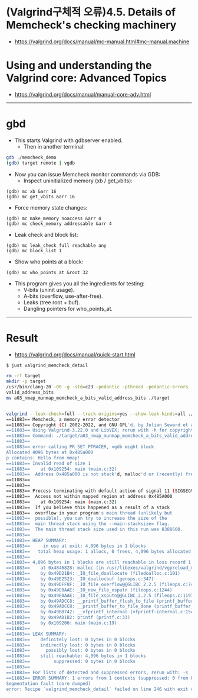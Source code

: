 # (Valgrind구체적 오류)4.5. Details of Memcheck's checking machinery
- https://valgrind.org/docs/manual/mc-manual.html#mc-manual.machine

# Using and understanding the Valgrind core: Advanced Topics
- https://valgrind.org/docs/manual/manual-core-adv.html

<hr />

#  gbd

- This starts Valgrind with gdbserver enabled.
  - Then in another terminal:

```bash
gdb ./memcheck_demo
(gdb) target remote | vgdb
```

- Now you can issue Memcheck monitor commands via GDB:
  - Inspect uninitialized memory (xb / get_vbits):

```gdb
(gdb) mc xb &arr 16
(gdb) mc get_vbits &arr 16
```

- Force memory state changes:

```gdb
(gdb) mc make_memory noaccess &arr 4
(gdb) mc check_memory addressable &arr 4
```

- Leak check and block list:

```gdb
(gdb) mc leak_check full reachable any
(gdb) mc block_list 1
```

- Show who points at a block:

```gdb
(gdb) mc who_points_at &root 32
```

- This program gives you all the ingredients for testing:
  - V-bits (uninit usage).
  - A-bits (overflow, use-after-free).
  - Leaks (tree root + buf).
  - Dangling pointers for who_points_at.

<hr />

# Result
- https://valgrind.org/docs/manual/quick-start.html


```bash
$ just valgrind_memcheck_detail

rm -rf target
mkdir -p target
/usr/bin/clang-20 -O0 -g -std=c23 -pedantic -pthread -pedantic-errors -lm -Wall -Wextra -ggdb -Werror ./src/main.c -o a03_nmap_munmap_memcheck_a_bits_
valid_address_bits
mv a03_nmap_munmap_memcheck_a_bits_valid_address_bits ./target


valgrind --leak-check=full --track-origins=yes --show-leak-kinds=all ./target/a03_nmap_munmap_memcheck_a_bits_valid_address_bits
==11083== Memcheck, a memory error detector
==11083== Copyright (C) 2002-2022, and GNU GPL'd, by Julian Seward et al.
==11083== Using Valgrind-3.22.0 and LibVEX; rerun with -h for copyright info
==11083== Command: ./target/a03_nmap_munmap_memcheck_a_bits_valid_address_bits
==11083==
==11083== error calling PR_SET_PTRACER, vgdb might block
Allocated 4096 bytes at 0x485a000
p contains: Hello from mmap!
==11083== Invalid read of size 1
==11083==    at 0x109254: main (main.c:32)
==11083==  Address 0x485a000 is not stack'd, malloc'd or (recently) free'd
==11083==
==11083==
==11083== Process terminating with default action of signal 11 (SIGSEGV)
==11083==  Access not within mapped region at address 0x485A000
==11083==    at 0x109254: main (main.c:32)
==11083==  If you believe this happened as a result of a stack
==11083==  overflow in your program's main thread (unlikely but
==11083==  possible), you can try to increase the size of the
==11083==  main thread stack using the --main-stacksize= flag.
==11083==  The main thread stack size used in this run was 8388608.
==11083==
==11083== HEAP SUMMARY:
==11083==     in use at exit: 4,096 bytes in 1 blocks
==11083==   total heap usage: 1 allocs, 0 frees, 4,096 bytes allocated
==11083==
==11083== 4,096 bytes in 1 blocks are still reachable in loss record 1 of 1
==11083==    at 0x4846828: malloc (in /usr/libexec/valgrind/vgpreload_memcheck-amd64-linux.so)
==11083==    by 0x49D21B4: _IO_file_doallocate (filedoalloc.c:101)
==11083==    by 0x49E2523: _IO_doallocbuf (genops.c:347)
==11083==    by 0x49DFF8F: _IO_file_overflow@@GLIBC_2.2.5 (fileops.c:745)
==11083==    by 0x49E0AAE: _IO_new_file_xsputn (fileops.c:1244)
==11083==    by 0x49E0AAE: _IO_file_xsputn@@GLIBC_2.2.5 (fileops.c:1197)
==11083==    by 0x49ADCC8: __printf_buffer_flush_to_file (printf_buffer_to_file.c:59)
==11083==    by 0x49ADCC8: __printf_buffer_to_file_done (printf_buffer_to_file.c:120)
==11083==    by 0x49B8742: __vfprintf_internal (vfprintf-internal.c:1545)
==11083==    by 0x49AD1B2: printf (printf.c:33)
==11083==    by 0x109206: main (main.c:19)
==11083==
==11083== LEAK SUMMARY:
==11083==    definitely lost: 0 bytes in 0 blocks
==11083==    indirectly lost: 0 bytes in 0 blocks
==11083==      possibly lost: 0 bytes in 0 blocks
==11083==    still reachable: 4,096 bytes in 1 blocks
==11083==         suppressed: 0 bytes in 0 blocks
==11083==
==11083== For lists of detected and suppressed errors, rerun with: -s
==11083== ERROR SUMMARY: 1 errors from 1 contexts (suppressed: 0 from 0)
Segmentation fault (core dumped)
error: Recipe `valgrind_memcheck_detail` failed on line 246 with exit code 139
```
